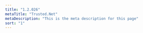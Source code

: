 ```yaml
---
title: "1.2.026"
metaTitle: "Trusted.Net"
metaDescription: "This is the meta description for this page"
sort: "1"
---
```


